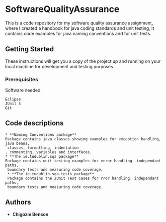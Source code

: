 # SoftwareQualityAssurance
This is a code repository for my software quality assurance assignment, where I created a handbook for java coding standards and unit testing, It contains code examples for java naming conventions and for unit tests. 
## Getting Started
These instructions will get you a copy of the project up and running on your local machine for development and testing purposes
### Prerequisites
Software needed
```
Eclipse
JUnit 5
Git

```

## Code descriptions
```
* **Naming Conventions package** 
Package contains java classes showing examples for exception handling, java beans,
 classes, formatting, indentation
, commenting, variables and interfaces.
* **The ie.tudublin.sqa package** 
Package contains unit testing examples for error handling, independant paths,
 boundary tests and measuring code coverage.
 * **The ie.tudublin.sqa.tests package** 
 Package contains the JUnit Test Cases for rror handling, independant paths,
 boundary tests and measuring code coverage.
```

## Authors

* **Chigozie Benson** 